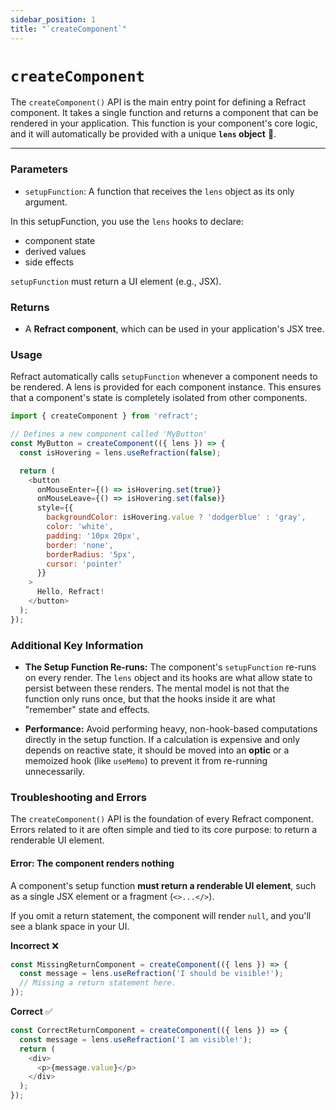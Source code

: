 ```yaml
---
sidebar_position: 1
title: "`createComponent`"
---
```


# `createComponent`

The `createComponent()` API is the main entry point for defining a Refract component. It takes a single function and returns a component that can be rendered in your application. This function is your component's core logic, and it will automatically be provided with a unique **`lens` object** 🧰.

---

### Parameters

- `setupFunction`: A function that receives the `lens` object as its only argument. 

In this setupFunction, you use the `lens` hooks to declare:
- component state
- derived values 
- side effects 


`setupFunction` must return a UI element (e.g., JSX).


### Returns

- A **Refract component**, which can be used in your application's JSX tree.


### Usage

Refract automatically calls  `setupFunction` whenever a component needs to be rendered. A lens is provided for each component instance. This ensures that a component's state is completely isolated from other components.



```js
import { createComponent } from 'refract';

// Defines a new component called 'MyButton'
const MyButton = createComponent(({ lens }) => {
  const isHovering = lens.useRefraction(false);

  return (
    <button
      onMouseEnter={() => isHovering.set(true)}
      onMouseLeave={() => isHovering.set(false)}
      style={{
        backgroundColor: isHovering.value ? 'dodgerblue' : 'gray',
        color: 'white',
        padding: '10px 20px',
        border: 'none',
        borderRadius: '5px',
        cursor: 'pointer'
      }}
    >
      Hello, Refract!
    </button>
  );
});
```

### Additional Key Information

- **The Setup Function Re-runs:** The component's `setupFunction` re-runs on every render. The `lens` object and its hooks are what allow state to persist between these renders. The mental model is not that the function only runs once, but that the hooks inside it are what "remember" state and effects.

- **Performance:** Avoid performing heavy, non-hook-based computations directly in the setup function. If a calculation is expensive and only depends on reactive state, it should be moved into an **optic** or a memoized hook (like `useMemo`) to prevent it from re-running unnecessarily.

### Troubleshooting and Errors

The `createComponent()` API is the foundation of every Refract component. Errors related to it are often simple and tied to its core purpose: to return a renderable UI element.



#### Error: The component renders nothing

A component's setup function **must return a renderable UI element**, such as a single JSX element or a fragment (`<>...</>`). 

If you omit a return statement, the component will render `null`, and you'll see a blank space in your UI.

**Incorrect** ❌

```js
const MissingReturnComponent = createComponent(({ lens }) => {
  const message = lens.useRefraction('I should be visible!');
  // Missing a return statement here.
});
```

**Correct** ✅

```js
const CorrectReturnComponent = createComponent(({ lens }) => {
  const message = lens.useRefraction('I am visible!');
  return (
    <div>
      <p>{message.value}</p>
    </div>
  );
});
```
